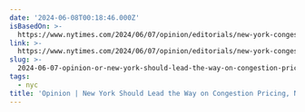 ```yaml
---
date: '2024-06-08T00:18:46.000Z'
isBasedOn: >-
  https://www.nytimes.com/2024/06/07/opinion/editorials/new-york-congestion-pricing-hochul.html?unlocked_article_code=1.x00.Pjir.bTlN0maWg-nd&smid=em-share
link: >-
  https://www.nytimes.com/2024/06/07/opinion/editorials/new-york-congestion-pricing-hochul.html?unlocked_article_code=1.x00.Pjir.bTlN0maWg-nd&smid=em-share
slug: >-
  2024-06-07-opinion-or-new-york-should-lead-the-way-on-congestion-pricing-not-delay-it
tags:
  - nyc
title: 'Opinion | New York Should Lead the Way on Congestion Pricing, Not Delay It '
---
```

 
